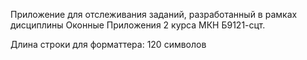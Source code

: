 Приложение для отслеживания заданий, разработанный в рамках дисциплины Оконные Приложения 2 курса МКН Б9121-сцт.

Длина строки для форматтера: 120 символов